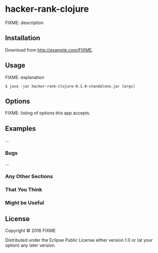 # hacker-rank-clojure

FIXME: description

## Installation

Download from http://example.com/FIXME.

## Usage

FIXME: explanation

    $ java -jar hacker-rank-clojure-0.1.0-standalone.jar [args]

## Options

FIXME: listing of options this app accepts.

## Examples

...

### Bugs

...

### Any Other Sections
### That You Think
### Might be Useful

## License

Copyright © 2016 FIXME

Distributed under the Eclipse Public License either version 1.0 or (at
your option) any later version.
